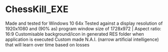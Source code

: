 # ChessKill_EXE

Made and tested for Windows 10 64x
Tested against a display resolution of 1920x1080 and (90% as) program window size of 1728x972 | Aspect ratio: 16:9
Customisable background/icon in generated RES folder when application is executed
Custom made N.A.I. (narrow artificial intelligence) that will learn over time based on losses
